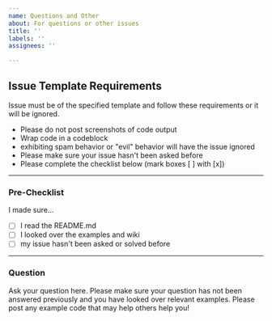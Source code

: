 ```yaml
---
name: Questions and Other
about: For questions or other issues
title: ''
labels: ''
assignees: ''

---
```


## Issue Template Requirements

Issue must be of the specified template and follow these requirements or it will be ignored. 
- Please do not post screenshots of code output
- Wrap code in a codeblock
- exhibiting spam behavior or "evil" behavior will have the issue ignored
- Please make sure your issue hasn't been asked before
- Please complete the checklist below (mark boxes [ ] with [x])

---

### Pre-Checklist

I made sure...
- [ ] I read the README.md
- [ ] I looked over the examples and wiki
- [ ] my issue hasn't been asked or solved before

---

### Question

Ask your question here. Please make sure your question has not been answered previously and you have looked over relevant examples. Please post any example code that may help others help you!
